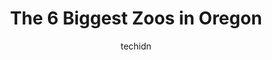 ---
layout: ampstory
image: https://i0.wp.com/paketmu.com/wp-content/uploads/2023/06/wildlife-safari-0-in-oregon-1686369239.jpeg?resize=640,853
author: techidn
featured: false
description: Explore the diverse Zoo scene in Oregon, home to an incredible selection of 6 establishments catering to every taste. Whether youre in search of iconic favorites or undiscovered treasures, 
title: The 6 Biggest Zoos in Oregon
cover:
   title: The 6 Biggest Zoos in Oregon
   subtitle: RICKPATE
   background: https://paketmu.com/wp-content/uploads/2023/06/wildlife-safari-0-in-oregon-1686369239.jpeg

pages: 
 - layout: thirds
   top: <h1>#1 Oregon Zoo</h1>
   bottom: "<p>Went on the first of January and they still had some snow from the week before but all the pathways were very well cleaned and salted. Couldnt see some of the animals </p>"
   background: https://paketmu.com/wp-content/uploads/2023/06/wildlife-safari-1-in-oregon-1686369241.jpeg
   backgroundblur: true
 - layout: thirds
   top: <h1>#2 Wildlife Safari</h1>
   bottom: "<p>The Wildlife Safari is located in Winston, Oregon. You can pay to go through the drive through to see bears, bison, elephants, giraffes, and many other animals, but if yo</p>"
   background: https://paketmu.com/wp-content/uploads/2023/06/wildlife-safari-2-in-oregon-1686369242.jpeg
   cta:
      link: https://paketmu.com/the-6-biggest-zoos-in-oregon/
      text: The 6 Biggest Zoos in Oregon
 - layout: thirds
   top: <h1>#3 West Coast Game Park Safari</h1>
   bottom: "<p>Wow. They have so many animals! This is actually a pretty neat experience! The animals are so beautiful. The animals are close up, so you dont need to try to find them</p>"
   background: https://paketmu.com/wp-content/uploads/2023/06/wildlife-safari-3-in-oregon-1686369242.jpeg
   cta:
      link: https://paketmu.com/the-6-biggest-zoos-in-oregon/
      text: The 6 Biggest Zoos in Oregon
 - layout: thirds
   top: <h1>#4 Alpacas of Oregon</h1>
   bottom: "<p>21345 SW Aebischer Rd, Sherwood, OR 97140, United States</p>"
   background: https://images.unsplash.com/photo-1574169208507-84376144848b?ixlib=rb-4.0.3&ixid=MnwxMjA3fDB8MHxwaG90by1wYWdlfHx8fGVufDB8fHx8&auto=format&fit=crop&w=640&h=853&q=80
   cta:
      link: https://paketmu.com/the-6-biggest-zoos-in-oregon/
      text: The 6 Biggest Zoos in Oregon
 - layout: thirds
   top: <h1>#5 Africa</h1>
   bottom: "<p>S Zoo Rd, Portland, OR 97221, United States</p>"
   background: https://images.unsplash.com/photo-1595364397663-fca4f075d796?ixlib=rb-4.0.3&ixid=MnwxMjA3fDB8MHxwaG90by1wYWdlfHx8fGVufDB8fHx8&auto=format&fit=crop&w=640&h=853&q=80
   cta:
      link: https://paketmu.com/the-6-biggest-zoos-in-oregon/
      text: The 6 Biggest Zoos in Oregon
 - layout: thirds
   top: <h1>#6 Great Northwest</h1>
   bottom: "<p>Portland, OR 97205, United States</p>"
   background: https://images.unsplash.com/photo-1524169358666-79f22534bc6e?ixlib=rb-4.0.3&ixid=MnwxMjA3fDB8MHxwaG90by1wYWdlfHx8fGVufDB8fHx8&auto=format&fit=crop&w=640&h=853&q=80
   cta:
      link: https://paketmu.com/the-6-biggest-zoos-in-oregon/
      text: The 6 Biggest Zoos in Oregon

 - layout: thirds
   middle: Continue reading...
   background: https://images.unsplash.com/photo-1531169509526-f8f1fdaa4a67?ixlib=rb-4.0.3&ixid=MnwxMjA3fDB8MHxwaG90by1wYWdlfHx8fGVufDB8fHx8&auto=format&fit=crop&w=640&h=853&q=80
   cta:
      link: https://paketmu.com/the-6-biggest-zoos-in-oregon/
      text: The 6 Biggest Zoos in Oregon
      
---